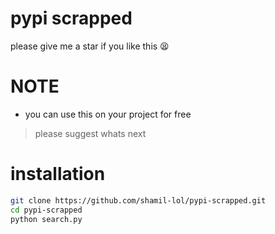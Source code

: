 # pypi scrapped
please give me a star if you like this 😫
# NOTE
- you can use this on your project for free
> please suggest whats next 
# installation

```bash
git clone https://github.com/shamil-lol/pypi-scrapped.git
cd pypi-scrapped
python search.py
```
